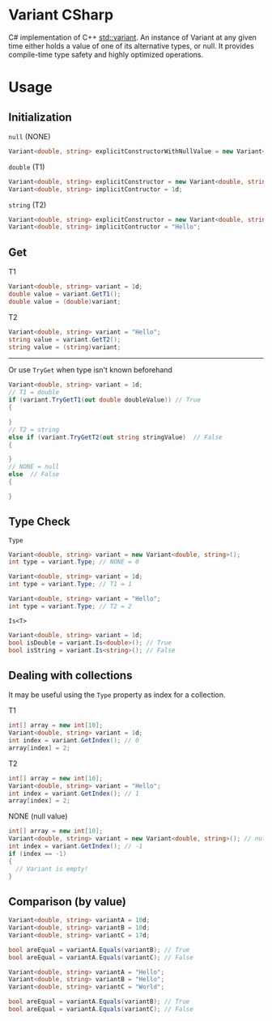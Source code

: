 # Variant CSharp

C# implementation of C++ [std::variant](https://en.cppreference.com/w/cpp/utility/variant). An instance of Variant at any given time either holds a value of one of its alternative types, or null. It provides compile-time type safety and highly optimized operations.

# Usage

## Initialization

`null` (NONE)
```cs
Variant<double, string> explicitConstructorWithNullValue = new Variant<double, string>();
```

`double` (T1)
```cs
Variant<double, string> explicitConstructor = new Variant<double, string>(1d);
Variant<double, string> implicitContructor = 1d;
```

`string` (T2)
```cs
Variant<double, string> explicitConstructor = new Variant<double, string>("Hello");
Variant<double, string> implicitContructor = "Hello";
```

## Get

T1
```cs
Variant<double, string> variant = 1d;
double value = variant.GetT1();
double value = (double)variant;
```

T2
```cs
Variant<double, string> variant = "Hello";
string value = variant.GetT2();
string value = (string)variant;
```

---

Or use `TryGet` when type isn't known beforehand
```cs
Variant<double, string> variant = 1d;
// T1 = double
if (variant.TryGetT1(out double doubleValue)) // True
{

}
// T2 = string
else if (variant.TryGetT2(out string stringValue)  // False
{

}
// NONE = null
else  // False
{

}
```

## Type Check

`Type`
```cs
Variant<double, string> variant = new Variant<double, string>();
int type = variant.Type; // NONE = 0
```

```cs
Variant<double, string> variant = 1d;
int type = variant.Type; // T1 = 1
```

```cs
Variant<double, string> variant = "Hello";
int type = variant.Type; // T2 = 2
```

`Is<T>`
```cs
Variant<double, string> variant = 1d;
bool isDouble = variant.Is<double>(); // True
bool isString = variant.Is<string>(); // False
```

## Dealing with collections

It may be useful using the `Type` property as index for a collection.

T1
```cs
int[] array = new int[10];
Variant<double, string> variant = 1d;
int index = variant.GetIndex(); // 0
array[index] = 2;
```

T2
```cs
int[] array = new int[10];
Variant<double, string> variant = "Hello";
int index = variant.GetIndex(); // 1
array[index] = 2;
```

NONE (null value)
```cs
int[] array = new int[10];
Variant<double, string> variant = new Variant<double, string>(); // null
int index = variant.GetIndex(); // -1
if (index == -1)
{
  // Variant is empty!
}
```

## Comparison (by value)

```cs
Variant<double, string> variantA = 10d;
Variant<double, string> variantB = 10d;
Variant<double, string> variantC = 17d;

bool areEqual = variantA.Equals(variantB); // True
bool areEqual = variantA.Equals(variantC); // False
```

```cs
Variant<double, string> variantA = "Hello";
Variant<double, string> variantB = "Hello";
Variant<double, string> variantC = "World";

bool areEqual = variantA.Equals(variantB); // True
bool areEqual = variantA.Equals(variantC); // False
```
